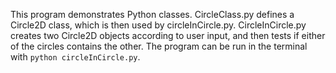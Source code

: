 This program demonstrates Python classes. CircleClass.py defines a Circle2D class, which is then used by circleInCircle.py. CircleInCircle.py creates two Circle2D objects according to user input, and then tests if either of the circles contains the other. The program can be run in the terminal with ```python circleInCircle.py```. 